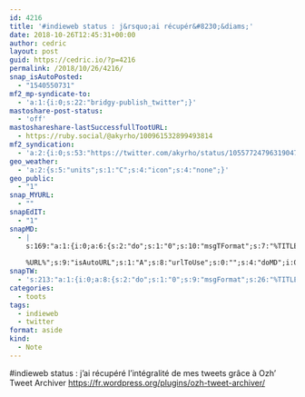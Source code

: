 ```yaml
---
id: 4216
title: '#indieweb status : j&rsquo;ai récupér&#8230;&diams;'
date: 2018-10-26T12:45:31+00:00
author: cedric
layout: post
guid: https://cedric.io/?p=4216
permalink: /2018/10/26/4216/
snap_isAutoPosted:
  - "1540550731"
mf2_mp-syndicate-to:
  - 'a:1:{i:0;s:22:"bridgy-publish_twitter";}'
mastoshare-post-status:
  - 'off'
mastoshareshare-lastSuccessfullTootURL:
  - https://ruby.social/@akyrho/100961532899493814
mf2_syndication:
  - 'a:2:{i:0;s:53:"https://twitter.com/akyrho/status/1055772479631904768";i:1;s:46:"https://ruby.social/@akyrho/100961532899493814";}'
geo_weather:
  - 'a:2:{s:5:"units";s:1:"C";s:4:"icon";s:4:"none";}'
geo_public:
  - "1"
snap_MYURL:
  - ""
snapEdIT:
  - "1"
snapMD:
  - |
    s:169:"a:1:{i:0;a:6:{s:2:"do";s:1:"0";s:10:"msgTFormat";s:7:"%TITLE%";s:9:"msgFormat";s:19:"%FULLTEXT%
    
    %URL%";s:9:"isAutoURL";s:1:"A";s:8:"urlToUse";s:0:"";s:4:"doMD";i:0;}}";
snapTW:
  - 's:213:"a:1:{i:0;a:8:{s:2:"do";s:1:"0";s:9:"msgFormat";s:26:"%TITLE%. %EXCERPT% - %URL%";s:8:"attchImg";s:1:"1";s:9:"isAutoImg";s:1:"A";s:8:"imgToUse";s:0:"";s:9:"isAutoURL";s:1:"A";s:8:"urlToUse";s:0:"";s:4:"doTW";i:0;}}";'
categories:
  - toots
tags:
  - indieweb
  - twitter
format: aside
kind:
  - Note
---
```

#indieweb status : j&rsquo;ai récupéré l&rsquo;intégralité de mes tweets grâce à Ozh&rsquo; Tweet Archiver <https://fr.wordpress.org/plugins/ozh-tweet-archiver/>